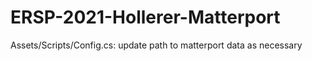 # ERSP-2021-Hollerer-Matterport

Assets/Scripts/Config.cs: update path to matterport data as necessary
